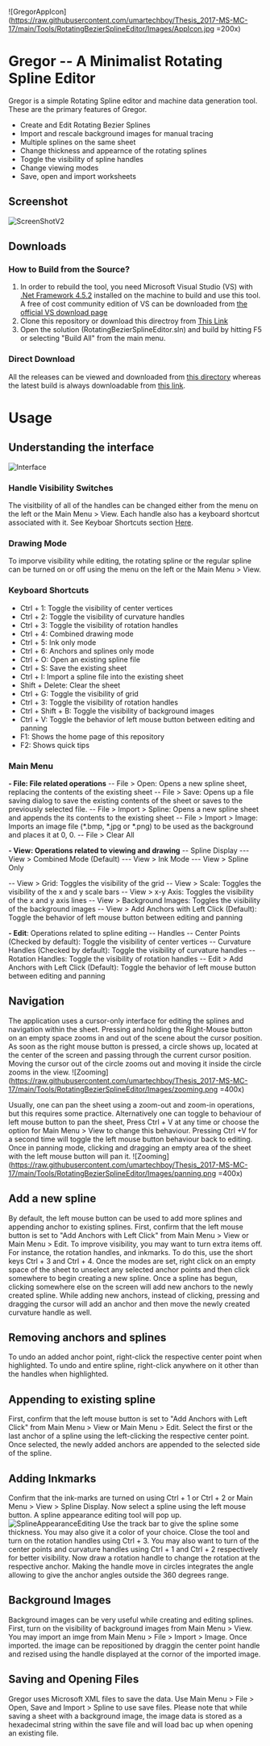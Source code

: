 ![GregorAppIcon](https://raw.githubusercontent.com/umartechboy/Thesis_2017-MS-MC-17/main/Tools/RotatingBezierSplineEditor/Images/AppIcon.jpg =200x)
# Gregor -- A Minimalist Rotating Spline Editor

Gregor is a simple Rotating Spline editor and machine data generation tool. These are the primary features of Gregor.
 - Create and Edit Rotating Bezier Splines
 - Import and rescale background images for manual tracing
 - Multiple splines on the same sheet
 - Change thickness and appearnce of the rotating splines
 - Toggle the visibility of spline handles
 - Change viewing modes
 - Save, open and import worksheets

## Screenshot
![ScreenShotV2](https://raw.githubusercontent.com/umartechboy/Thesis_2017-MS-MC-17/main/Tools/RotatingBezierSplineEditor/Images/ScreenShotV2.JPG)
## Downloads
### How to Build from the Source?

 1. In order to rebuild the tool, you need Microsoft Visual Studio (VS) with [.Net Framework 4.5.2](https://www.microsoft.com/en-pk/download/details.aspx?id=42642) installed on the machine to build and use this tool. A free of cost community edition of VS can be downloaded from [the official VS download page](.https://visualstudio.microsoft.com/downloads/)
 2. Clone this repository or download this directroy from [This Link](https://minhaskamal.github.io/DownGit/#/home?url=https://github.com/umartechboy/Thesis_2017-MS-MC-17/tree/main/Tools/RotatingBezierSplineEditor)
 3. Open the solution (RotatingBezierSplineEditor.sln) and build by hitting F5 or selecting "Build All" from the main menu.
 ### Direct Download
All the releases can be viewed and downloaded from [this directory](https://github.com/umartechboy/Thesis_2017-MS-MC-17/tree/main/Tools/RotatingBezierSplineEditor/Builds) whereas the latest build is always downloadable from [this link](https://raw.githubusercontent.com/umartechboy/Thesis_2017-MS-MC-17/main/Tools/RotatingBezierSplineEditor/Builds/Latest.rar).

# Usage
## Understanding the interface
![Interface](https://raw.githubusercontent.com/umartechboy/Thesis_2017-MS-MC-17/main/Tools/RotatingBezierSplineEditor/Images/Interface.JPG)
### Handle Visibility Switches
The visitbility of all of the handles can be changed either from the menu on the left or the Main Menu > View. Each handle also has a keyboard shortcut associated with it. See Keyboar Shortcuts section [Here](#Keyboard%20Shortcuts).
### Drawing Mode
To imporve visibility while editing, the rotating spline or the regular spline can be turned on or off using the menu on the left or the Main Menu > View.
### Keyboard Shortcuts
 - Ctrl + 1: Toggle the visibility of center vertices
 - Ctrl + 2: Toggle the visibility of curvature handles
 - Ctrl + 3: Toggle the visibility of rotation handles
 - Ctrl + 4: Combined drawing mode
 - Ctrl + 5: Ink only mode
 - Ctrl + 6: Anchors and splines only mode
 - Ctrl + O: Open an existing spline file
 - Ctrl + S: Save the existing sheet
 - Ctrl + I: Import a spline file into the existing sheet
 - Shift + Delete: Clear the sheet
 - Ctrl + G: Toggle the visibility of grid
 - Ctrl + 3: Toggle the visibility of rotation handles
 - Ctrl + Shift + B: Toggle the visibility of background images
 - Ctrl + V: Toggle the behavior of left mouse button between editing and panning
 - F1: Shows the home page of this repository
 - F2: Shows quick tips
### Main Menu
**- File: File related operations**
-- File > Open: Opens a new spline sheet, replacing the contents of the existing sheet
-- File > Save: Opens up a file saving dialog to save the existing contents of the sheet or saves to the previously selected file.
-- File > Import > Spline: Opens a new spline sheet and appends the its contents to 
the existing sheet
-- File > Import > Image: Imports an image file (*.bmp, *.jpg or *.png) to be used as the background and places it at 0, 0.
-- File > Clear All

**- View: Operations related to viewing and drawing**
-- Spline Display
---  View > Combined Mode (Default)
--- View > Ink Mode
--- View > Spline Only

--  View > Grid: Toggles the visibility of the grid
-- View > Scale: Toggles the visibility of the x and y scale bars
-- View > x-y Axis: Toggles the visibility of the x and y axis lines
-- View > Background Images: Toggles the visibility of the background images
-- View > Add Anchors with Left Click (Default): Toggle the behavior of left mouse button between editing and panning

**- Edit**: Operations related to spline editing
-- Handles
 -- Center Points (Checked by default): Toggle the visibility of center vertices
 -- Curvature Handles (Checked by default): Toggle the visibility of curvature handles
 -- Rotation Handles: Toggle the visibility of rotation handles
-- Edit > Add Anchors with Left Click (Default): Toggle the behavior of left mouse button between editing and panning
## Navigation
The application uses a cursor-only interface for editing the splines and navigation within the sheet. Pressing and holding the Right-Mouse button on an empty space zooms in and out of the scene about the cursor position. As soon as the right mouse button is pressed, a circle shows up, located at the center of the screen and passing through the current cursor position. Moving the cursor out of the circle zooms out and moving it inside the circle zooms in the view. ![Zooming](https://raw.githubusercontent.com/umartechboy/Thesis_2017-MS-MC-17/main/Tools/RotatingBezierSplineEditor/Images/zooming.png =400x)

Usually, one can pan the sheet using a zoom-out and zoom-in operations, but this requires some practice. Alternatively one can toggle to behaviour of left mouse button to pan the sheet, Press Ctrl + V at any time or choose the option for Main Menu > View to change this behaviour. Pressing Ctrl +V for a second time will toggle the left mouse button behaviour back to editing. Once in panning mode, clicking and dragging an empty area of the sheet with the left mouse button will pan it. ![Zooming](https://raw.githubusercontent.com/umartechboy/Thesis_2017-MS-MC-17/main/Tools/RotatingBezierSplineEditor/Images/panning.png =400x)

## Add a new spline
By default, the left mouse button can be used to add more splines and appending anchor to existing splines. First, confirm that the left mouse button is set to "Add Anchors with Left Click" from Main Menu > View or Main Menu > Edit. To improve visibility, you may want to turn extra items off. For instance, the rotation handles, and inkmarks. To do this, use the short keys Ctrl + 3 and Ctrl + 4. Once the modes are set, right click on an empty space of the sheet to unselect any selected anchor points and then click somewhere to begin creating a new spline. Once a spline has begun, clicking somewhere else on the screen will add new anchors to the newly created spline. While adding new anchors, instead of clicking, pressing and dragging the cursor will add an anchor and then move the newly created curvature handle as well. 
## Removing anchors and splines
To undo an added anchor point, right-click the respective center point when highlighted. To undo and entire spline, right-click anywhere on it other than the handles when highlighted.
## Appending to existing spline
First, confirm that the left mouse button is set to "Add Anchors with Left Click" from Main Menu > View or Main Menu > Edit. Select the first or the last anchor of a spline using the left-clicking the respective center point. Once selected, the newly added anchors are appended to the selected side of the spline.
## Adding Inkmarks
Confirm that the ink-marks are turned on using Ctrl + 1 or Ctrl + 2 or Main Menu > View > Spline Display. Now select a spline using the left mouse button. A spline appearance editing tool will pop up. ![SplineAppearanceEditing](https://raw.githubusercontent.com/umartechboy/Thesis_2017-MS-MC-17/main/Tools/RotatingBezierSplineEditor/Images/splineappearancetool.JPG)
Use the track bar to give the spline some thickness. You may also give it a color of your choice. Close the tool and turn on the rotation handles using Ctrl + 3. You may also want to turn of the center points and curvature handles using Ctrl + 1 and Ctrl + 2 respectively for better visibility. Now draw a rotation handle to change the rotation at the respective anchor. Making the handle move in circles integrates the angle allowing to give the anchor angles outside the 360 degrees range.
## Background Images
Background images can be very useful while creating and editing splines. First, turn on the visibility of background images from Main Menu > View. You may import an imge from Main Menu > File > Import > Image. Once imported. the image can be repositioned by draggin the center point handle and rezised using the handle displayed at the cornor of the imported image.
## Saving and Opening Files
Gregor uses Microsoft XML files to save the data. Use Main Menu > File > Open, Save and Import > Spline to use save files. Please note that while saving a sheet with a background image, the image data is stored as a hexadecimal string within the save file and will load bac up when opening an existing file.
